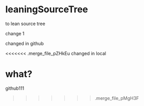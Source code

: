 # leaningSourceTree
to lean source tree


change 1


changed in github


<<<<<<< .merge_file_pZHkEu
changed in local


what?
=======
github111
>>>>>>> .merge_file_pMgH3F
